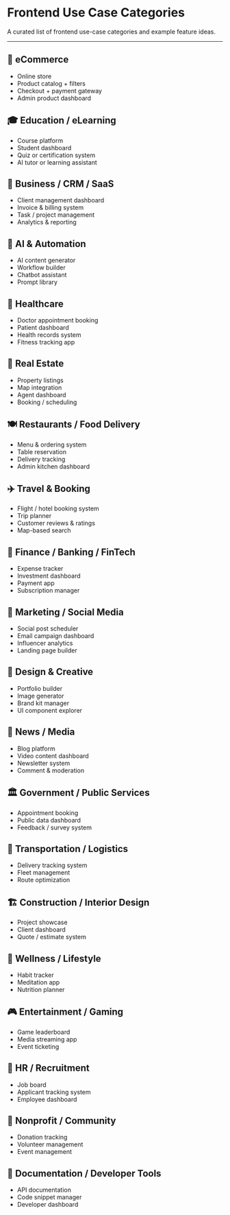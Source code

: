 # Frontend Use Case Categories

A curated list of frontend use-case categories and example feature ideas.

---

## 🛒 eCommerce
- Online store
- Product catalog + filters
- Checkout + payment gateway
- Admin product dashboard

## 🎓 Education / eLearning
- Course platform
- Student dashboard
- Quiz or certification system
- AI tutor or learning assistant

## 💼 Business / CRM / SaaS
- Client management dashboard
- Invoice & billing system
- Task / project management
- Analytics & reporting

## 🧠 AI & Automation
- AI content generator
- Workflow builder
- Chatbot assistant
- Prompt library

## 🏥 Healthcare
- Doctor appointment booking
- Patient dashboard
- Health records system
- Fitness tracking app

## 🏢 Real Estate
- Property listings
- Map integration
- Agent dashboard
- Booking / scheduling

## 🍽️ Restaurants / Food Delivery
- Menu & ordering system
- Table reservation
- Delivery tracking
- Admin kitchen dashboard

## ✈️ Travel & Booking
- Flight / hotel booking system
- Trip planner
- Customer reviews & ratings
- Map-based search

## 🧾 Finance / Banking / FinTech
- Expense tracker
- Investment dashboard
- Payment app
- Subscription manager

## 📢 Marketing / Social Media
- Social post scheduler
- Email campaign dashboard
- Influencer analytics
- Landing page builder

## 🎨 Design & Creative
- Portfolio builder
- Image generator
- Brand kit manager
- UI component explorer

## 📰 News / Media
- Blog platform
- Video content dashboard
- Newsletter system
- Comment & moderation

## 🏛 Government / Public Services
- Appointment booking
- Public data dashboard
- Feedback / survey system

## 🚗 Transportation / Logistics
- Delivery tracking system
- Fleet management
- Route optimization

## 🏗 Construction / Interior Design
- Project showcase
- Client dashboard
- Quote / estimate system

## 🧘 Wellness / Lifestyle
- Habit tracker
- Meditation app
- Nutrition planner

## 🎮 Entertainment / Gaming
- Game leaderboard
- Media streaming app
- Event ticketing

## 🧩 HR / Recruitment
- Job board
- Applicant tracking system
- Employee dashboard

## 🏫 Nonprofit / Community
- Donation tracking
- Volunteer management
- Event management

## 🧾 Documentation / Developer Tools
- API documentation
- Code snippet manager
- Developer dashboard

